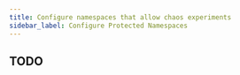 ```yaml
---
title: Configure namespaces that allow chaos experiments
sidebar_label: Configure Protected Namespaces
---
```


## TODO
